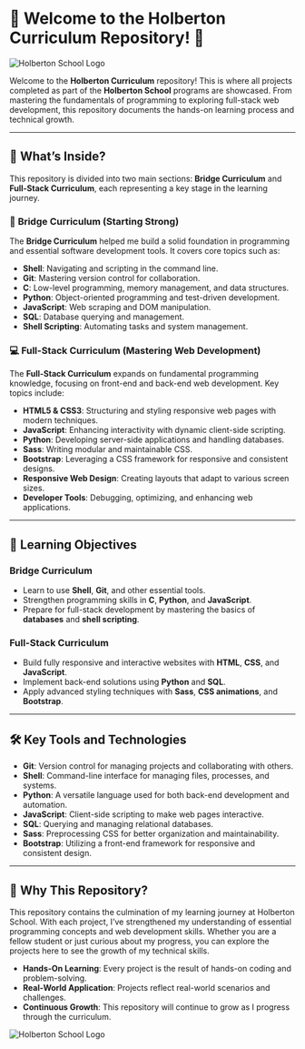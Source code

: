 # 🌟 Welcome to the **Holberton Curriculum** Repository! 🌟

![Holberton School Logo](https://cdn.prod.website-files.com/64107f65f30b69371e3d6bfa/65c6179aa44b63fa4f31e7ad_Holberton-Logo-Cherry.svg)

Welcome to the **Holberton Curriculum** repository! This is where all projects completed as part of the **Holberton School** programs are showcased. From mastering the fundamentals of programming to exploring full-stack web development, this repository documents the hands-on learning process and technical growth.

---

## 🚀 What’s Inside?

This repository is divided into two main sections: **Bridge Curriculum** and **Full-Stack Curriculum**, each representing a key stage in the learning journey.

### 🌱 **Bridge Curriculum** (Starting Strong)

The **Bridge Curriculum** helped me build a solid foundation in programming and essential software development tools. It covers core topics such as:

- **Shell**: Navigating and scripting in the command line.
- **Git**: Mastering version control for collaboration.
- **C**: Low-level programming, memory management, and data structures.
- **Python**: Object-oriented programming and test-driven development.
- **JavaScript**: Web scraping and DOM manipulation.
- **SQL**: Database querying and management.
- **Shell Scripting**: Automating tasks and system management.

### 💻 **Full-Stack Curriculum** (Mastering Web Development)

The **Full-Stack Curriculum** expands on fundamental programming knowledge, focusing on front-end and back-end web development. Key topics include:

- **HTML5 & CSS3**: Structuring and styling responsive web pages with modern techniques.
- **JavaScript**: Enhancing interactivity with dynamic client-side scripting.
- **Python**: Developing server-side applications and handling databases.
- **Sass**: Writing modular and maintainable CSS.
- **Bootstrap**: Leveraging a CSS framework for responsive and consistent designs.
- **Responsive Web Design**: Creating layouts that adapt to various screen sizes.
- **Developer Tools**: Debugging, optimizing, and enhancing web applications.

---

## 🎯 Learning Objectives

### **Bridge Curriculum**

- Learn to use **Shell**, **Git**, and other essential tools.
- Strengthen programming skills in **C**, **Python**, and **JavaScript**.
- Prepare for full-stack development by mastering the basics of **databases** and **shell scripting**.

### **Full-Stack Curriculum**

- Build fully responsive and interactive websites with **HTML**, **CSS**, and **JavaScript**.
- Implement back-end solutions using **Python** and **SQL**.
- Apply advanced styling techniques with **Sass**, **CSS animations**, and **Bootstrap**.

---

## 🛠️ Key Tools and Technologies

- **Git**: Version control for managing projects and collaborating with others.
- **Shell**: Command-line interface for managing files, processes, and systems.
- **Python**: A versatile language used for both back-end development and automation.
- **JavaScript**: Client-side scripting to make web pages interactive.
- **SQL**: Querying and managing relational databases.
- **Sass**: Preprocessing CSS for better organization and maintainability.
- **Bootstrap**: Utilizing a front-end framework for responsive and consistent design.

---

## 🎉 Why This Repository?

This repository contains the culmination of my learning journey at Holberton School. With each project, I’ve strengthened my understanding of essential programming concepts and web development skills. Whether you are a fellow student or just curious about my progress, you can explore the projects here to see the growth of my technical skills.

- **Hands-On Learning**: Every project is the result of hands-on coding and problem-solving.
- **Real-World Application**: Projects reflect real-world scenarios and challenges.
- **Continuous Growth**: This repository will continue to grow as I progress through the curriculum.

![Holberton School Logo](https://cdn.prod.website-files.com/64107f65f30b6913983d6c14/64482ec91d8eb959c2a13342_fullstack%20webdev.png)
